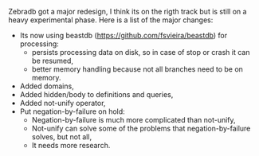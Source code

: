 Zebradb got a major redesign, I think its on the rigth track but is still on 
a heavy experimental phase. Here is a list of the major changes:

  * Its now using beastdb (https://github.com/fsvieira/beastdb) for processing:
    * persists processing data on disk, so in case of stop or crash it can be resumed,
    * better memory handling because not all branches need to be on memory.
  * Added domains, 
  * Added hidden/body to definitions and queries,
  * Added not-unify operator,
  * Put negation-by-failure on hold:
    * Negation-by-failure is much more complicated than not-unify, 
    * Not-unify can solve some of the problems that negation-by-failure solves, but not all,
    * It needs more research.